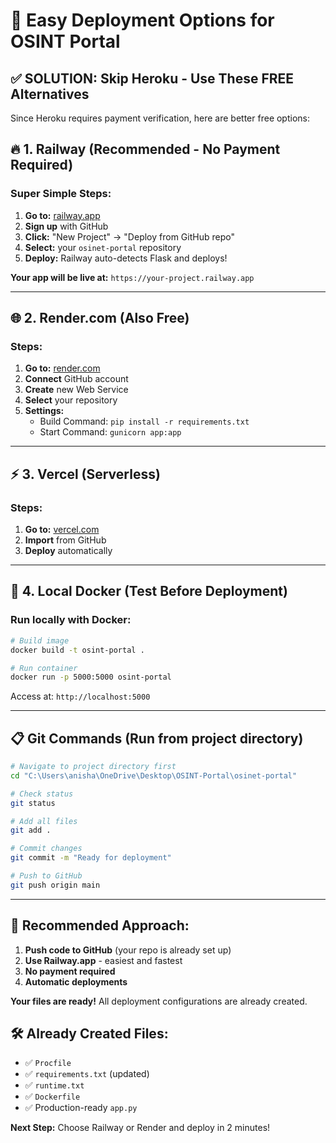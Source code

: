 # 🚀 Easy Deployment Options for OSINT Portal

## ✅ SOLUTION: Skip Heroku - Use These FREE Alternatives

Since Heroku requires payment verification, here are better free options:

## 🔥 1. Railway (Recommended - No Payment Required)

### Super Simple Steps:
1. **Go to:** [railway.app](https://railway.app/)
2. **Sign up** with GitHub
3. **Click:** "New Project" → "Deploy from GitHub repo"
4. **Select:** your `osinet-portal` repository
5. **Deploy:** Railway auto-detects Flask and deploys!

**Your app will be live at:** `https://your-project.railway.app`

---

## 🌐 2. Render.com (Also Free)

### Steps:
1. **Go to:** [render.com](https://render.com/)
2. **Connect** GitHub account
3. **Create** new Web Service
4. **Select** your repository
5. **Settings:**
   - Build Command: `pip install -r requirements.txt`
   - Start Command: `gunicorn app:app`

---

## ⚡ 3. Vercel (Serverless)

### Steps:
1. **Go to:** [vercel.com](https://vercel.com/)
2. **Import** from GitHub
3. **Deploy** automatically

---

## 🐳 4. Local Docker (Test Before Deployment)

### Run locally with Docker:
```bash
# Build image
docker build -t osint-portal .

# Run container
docker run -p 5000:5000 osint-portal
```

Access at: `http://localhost:5000`

---

## 📋 Git Commands (Run from project directory)

```bash
# Navigate to project directory first
cd "C:\Users\anisha\OneDrive\Desktop\OSINT-Portal\osinet-portal"

# Check status
git status

# Add all files
git add .

# Commit changes
git commit -m "Ready for deployment"

# Push to GitHub
git push origin main
```

---

## 🎯 Recommended Approach:

1. **Push code to GitHub** (your repo is already set up)
2. **Use Railway.app** - easiest and fastest
3. **No payment required**
4. **Automatic deployments**

**Your files are ready!** All deployment configurations are already created.

## 🛠️ Already Created Files:
- ✅ `Procfile`
- ✅ `requirements.txt` (updated)
- ✅ `runtime.txt`
- ✅ `Dockerfile`
- ✅ Production-ready `app.py`

**Next Step:** Choose Railway or Render and deploy in 2 minutes!
